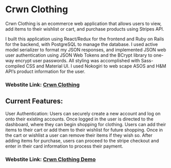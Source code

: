 # Crwn Clothing

Crwn Clothing is an ecommerce web application that allows users to view, add items to their wishlist or cart, and purchase products using Stripes API.

I built this application using React/Redux for the frontend and Ruby on Rails for the backend, with PostgreSQL to manage the database. I used active model serializer to format my JSON responses, and implemented JSON web user authentication using JSON Web Tokens and the BCrypt library to one-way encrypt user passwords. All styling was accomplished with Sass-compiled CSS and Material UI. I used Nokogiri to web scape ASOS and H&M API’s product information for the user.


### Webstite Link: [Crwn Clothing](https://crwn-clothings-frontend.herokuapp.com/)


## Current Features:
User Authentication: Users can securely create a new account and log on onto their existing accounts.
Once logged in the user is directed to the dashboard, where they can begin shopping for clothing.
Users can add their items to their cart or add them to their wishlist for future shopping.
Once in the cart or wishlist a user can remove their items if they wish so.
After adding items for purchase, users can proceed to the stripe checkout and enter in their card information to process their payment.


### Webstite Link: [Crwn Clothing Demo](https://www.youtube.com/watch?v=qpgjLcCHg_w&feature=youtu.be)

